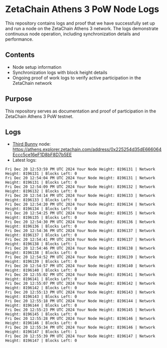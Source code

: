# ZetaChain Athens 3 PoW Node Logs
This repository contains logs and proof that we have successfully set up and run a node on the ZetaChain Athens 3 network. The logs demonstrate continuous node operation, including synchronization details and performance.

## Contents
- Node setup information
- Synchronization logs with block height details
- Ongoing proof of work logs to verify active participation in the ZetaChain network

## Purpose
This repository serves as documentation and proof of participation in the ZetaChain Athens 3 PoW testnet.

## Logs

- [Third Bunny](https://thirdbunny.xyz/) node: https://athens.explorer.zetachain.com/address/0x225254d35dE666064Eccc5ce16eF1D8bF8D7b5EE
- Latest logs:
```
Fri Dec 20 12:53:59 PM UTC 2024 Your Node Height: 8196131 | Network Height: 8196131 | Blocks Left: 0
Fri Dec 20 12:54:04 PM UTC 2024 Your Node Height: 8196131 | Network Height: 8196131 | Blocks Left: 0
Fri Dec 20 12:54:09 PM UTC 2024 Your Node Height: 8196132 | Network Height: 8196132 | Blocks Left: 0
Fri Dec 20 12:54:14 PM UTC 2024 Your Node Height: 8196133 | Network Height: 8196133 | Blocks Left: 0
Fri Dec 20 12:54:20 PM UTC 2024 Your Node Height: 8196134 | Network Height: 8196134 | Blocks Left: 0
Fri Dec 20 12:54:25 PM UTC 2024 Your Node Height: 8196135 | Network Height: 8196135 | Blocks Left: 0
Fri Dec 20 12:54:30 PM UTC 2024 Your Node Height: 8196136 | Network Height: 8196136 | Blocks Left: 0
Fri Dec 20 12:54:36 PM UTC 2024 Your Node Height: 8196137 | Network Height: 8196137 | Blocks Left: 0
Fri Dec 20 12:54:41 PM UTC 2024 Your Node Height: 8196137 | Network Height: 8196138 | Blocks Left: 1
Fri Dec 20 12:54:46 PM UTC 2024 Your Node Height: 8196138 | Network Height: 8196138 | Blocks Left: 0
Fri Dec 20 12:54:52 PM UTC 2024 Your Node Height: 8196139 | Network Height: 8196139 | Blocks Left: 0
Fri Dec 20 12:54:57 PM UTC 2024 Your Node Height: 8196140 | Network Height: 8196140 | Blocks Left: 0
Fri Dec 20 12:55:02 PM UTC 2024 Your Node Height: 8196141 | Network Height: 8196141 | Blocks Left: 0
Fri Dec 20 12:55:07 PM UTC 2024 Your Node Height: 8196142 | Network Height: 8196142 | Blocks Left: 0
Fri Dec 20 12:55:13 PM UTC 2024 Your Node Height: 8196143 | Network Height: 8196143 | Blocks Left: 0
Fri Dec 20 12:55:18 PM UTC 2024 Your Node Height: 8196144 | Network Height: 8196144 | Blocks Left: 0
Fri Dec 20 12:55:23 PM UTC 2024 Your Node Height: 8196145 | Network Height: 8196145 | Blocks Left: 0
Fri Dec 20 12:55:28 PM UTC 2024 Your Node Height: 8196146 | Network Height: 8196146 | Blocks Left: 0
Fri Dec 20 12:55:34 PM UTC 2024 Your Node Height: 8196146 | Network Height: 8196147 | Blocks Left: 1
Fri Dec 20 12:55:39 PM UTC 2024 Your Node Height: 8196147 | Network Height: 8196147 | Blocks Left: 0
```
